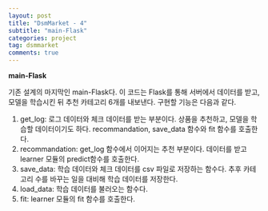 ```yaml
---
layout: post
title: "DsmMarket - 4"
subtitle: "main-Flask"
categories: project
tag: dsmmarket
comments: true
---
```


**main-Flask**

기존 설계의 마지막인 main-Flask다. 이 코드는 Flask를 통해 서버에서 데이터를 받고, 모델을 학습시킨 뒤 추천 카테고리 6개를 내보낸다. 구현할 기능은 다음과 같다.

1. get_log: 로그 데이터와 체크 데이터를 받는 부분이다. 상품을 추천하고, 모델을 학습할 데이터이기도 하다. recommandation, save_data 함수와 fit 함수를 호출한다. 
2. recommandation: get_log 함수에서 이어지는 추천 부분이다. 데이터를 받고 learner 모듈의 predict함수를 호출한다.
3. save_data: 학습 데이터와 체크 데이터를 csv 파일로 저장하는 함수다. 추후 카테고리 수를 바꾸는 일을 대비해 학습 데이터를 저장한다.
4. load_data: 학습 데이터를 불러오는 함수다. 
5. fit: learner 모듈의 fit 함수를 호출한다.
